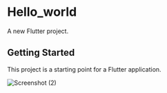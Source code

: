 # Hello_world

A new Flutter project.

## Getting Started

This project is a starting point for a Flutter application.

![Screenshot (2)](https://user-images.githubusercontent.com/70685682/179699725-55ebe362-9e1c-4623-8140-8e0d77284966.png)
